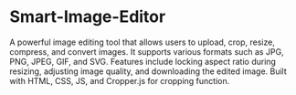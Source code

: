 # Smart-Image-Editor
A powerful image editing tool that allows users to upload, crop, resize, compress, and convert images. It supports various formats such as JPG, PNG, JPEG, GIF, and SVG. Features include locking aspect ratio during resizing, adjusting image quality, and downloading the edited image. Built with HTML, CSS, JS, and Cropper.js for cropping function.

